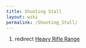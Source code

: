 ```yaml
---
title: Shooting Stall
layout: wiki
permalink: /Shooting_Stall/
---
```


1.  redirect [Heavy Rifle Range](/Heavy_Rifle_Range "wikilink")